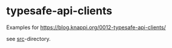 # typesafe-api-clients

Examples for https://blog.knappi.org/0012-typesafe-api-clients/

see [src](src/)-directory.
